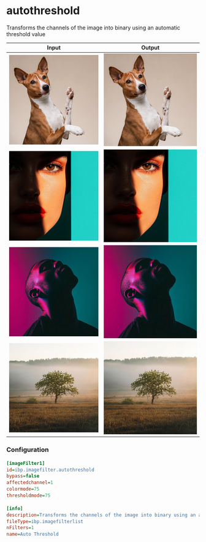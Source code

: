 # autothreshold

Transforms the channels of the image into binary using an automatic threshold value

| Input | Output |
|--------|--------|
| ![dog](../assets/img_in/dog.jpg) | ![dog_autothreshold](../assets/img_out/dog_autothreshold.jpg) |
| ![female](../assets/img_in/female.jpg) | ![female_autothreshold](../assets/img_out/female_autothreshold.jpg) |
| ![male](../assets/img_in/male.jpg) | ![male_autothreshold](../assets/img_out/male_autothreshold.jpg) |
| ![tree](../assets/img_in/tree.jpg) | ![tree_autothreshold](../assets/img_out/tree_autothreshold.jpg) |

### Configuration

```ini
[imageFilter1]
id=ibp.imagefilter.autothreshold
bypass=false
affectedchannel=1
colormode=75
thresholdmode=75

[info]
description=Transforms the channels of the image into binary using an automatic threshold value
fileType=ibp.imagefilterlist
nFilters=1
name=Auto Threshold


```
